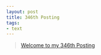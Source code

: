 ```yaml
---
layout: post
title: 346th Posting
tags: 
- text
---
```


> [Welcome to my 346th Posting](https://janghan-kor.tistory.com/1381)
